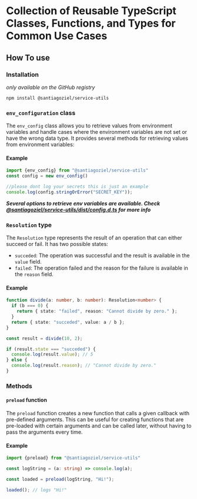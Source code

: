# Collection of Reusable TypeScript Classes, Functions, and Types for Common Use Cases

## How To use
### Installation
*only available on the GitHub registry*
```
npm install @santiagoziel/service-utils
```

### `env_configuration` class

The `env_config` class allows you to retrieve values from environment variables and handle cases where the environment variables are not set or have the wrong data type. It provides several methods for retrieving values from environment variables:

#### Example

```typescript
import {env_config} from "@santiagoziel/service-utils"
const config = new env_config()

//please dont log your secrets this is just an example
console.log(config.stringOrError("SECRET_KEY"));
```

***Several options to retrieve env variables are available. Check[ @santiagoziel/service-utils/dist/config.d.ts](https://github.com/santiagoziel/service-utils/blob/main/src/config.ts) for more info***

### `Resolution` type

The `Resolution` type represents the result of an operation that can either succeed or fail. It has two possible states:

- `succeded`: The operation was successful and the result is available in the `value` field.
- `failed`: The operation failed and the reason for the failure is available in the `reason` field.

#### Example

```typescript
function divide(a: number, b: number): Resolution<number> {
  if (b === 0) {
    return { state: "failed", reason: "Cannot divide by zero." };
  }
  return { state: "succeded", value: a / b };
}

const result = divide(10, 2);

if (result.state === "succeded") {
  console.log(result.value); // 5
} else {
  console.log(result.reason); // "Cannot divide by zero."
}
```

### Methods

#### `preload` function

The `preload` function creates a new function that calls a given callback with pre-defined arguments. This can be useful for creating functions that are pre-loaded with certain arguments and can be called later, without having to pass the arguments every time.

#### Example

```typescript
import {preload} from "@santiagoziel/service-utils"

const logString = (a: string) => console.log(a);

const loaded = preload(logString, "Hi!");

loaded(); // logs "Hi!"
```